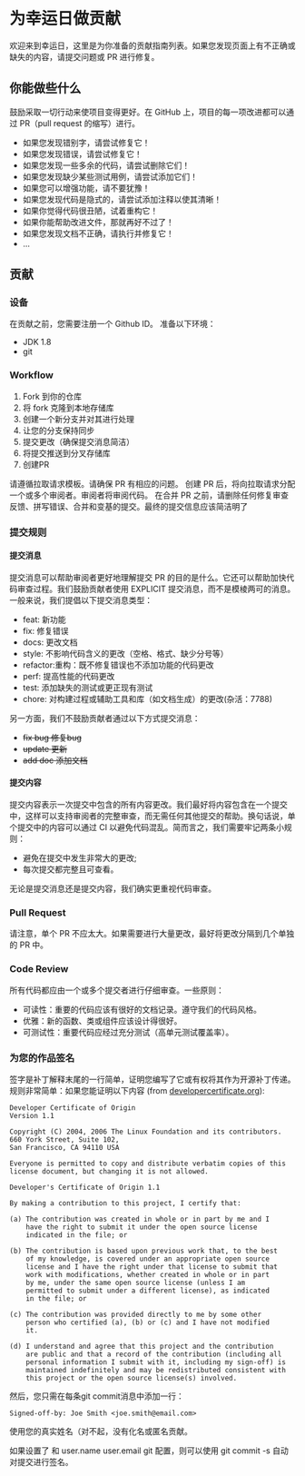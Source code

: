 # 为幸运日做贡献

欢迎来到幸运日，这里是为你准备的贡献指南列表。如果您发现页面上有不正确或缺失的内容，请提交问题或 PR 进行修复。


## 你能做些什么
鼓励采取一切行动来使项目变得更好。在 GitHub 上，项目的每一项改进都可以通过 PR（pull request 的缩写）进行。


* 如果您发现错别字，请尝试修复它！
* 如果您发现错误，请尝试修复它！
* 如果您发现一些多余的代码，请尝试删除它们！
* 如果您发现缺少某些测试用例，请尝试添加它们！
* 如果您可以增强功能，请不要犹豫！
* 如果您发现代码是隐式的，请尝试添加注释以使其清晰！
* 如果你觉得代码很丑陋，试着重构它！
* 如果你能帮助改进文件，那就再好不过了！
* 如果您发现文档不正确，请执行并修复它！
* ...




## 贡献
### 设备
在贡献之前，您需要注册一个 Github ID。 准备以下环境：
* JDK 1.8
* git

### Workflow

1. Fork 到你的仓库
2. 将 fork 克隆到本地存储库
3. 创建一个新分支并对其进行处理
4. 让您的分支保持同步
5. 提交更改（确保提交消息简洁）
6. 将提交推送到分叉存储库
7. 创建PR

请遵循拉取请求模板。请确保 PR 有相应的问题。
创建 PR 后，将向拉取请求分配一个或多个审阅者。审阅者将审阅代码。
在合并 PR 之前，请删除任何修复审查反馈、拼写错误、合并和变基的提交。最终的提交信息应该简洁明了



### 提交规则
#### 提交消息

提交消息可以帮助审阅者更好地理解提交 PR 的目的是什么。它还可以帮助加快代码审查过程。我们鼓励贡献者使用 EXPLICIT 提交消息，而不是模棱两可的消息。一般来说，我们提倡以下提交消息类型：

* feat: 新功能
* fix: 修复错误
* docs: 更改文档
* style: 不影响代码含义的更改（空格、格式、缺少分号等）
* refactor:重构：既不修复错误也不添加功能的代码更改
* perf: 提高性能的代码更改
* test: 添加缺失的测试或更正现有测试
* chore: 对构建过程或辅助工具和库（如文档生成）的更改(杂活：7788)

另一方面，我们不鼓励贡献者通过以下方式提交消息：

* ~~fix bug 修复bug~~
* ~~update 更新~~
* ~~add doc 添加文档~~




#### 提交内容

提交内容表示一次提交中包含的所有内容更改。我们最好将内容包含在一个提交中，这样可以支持审阅者的完整审查，而无需任何其他提交的帮助。换句话说，单个提交中的内容可以通过 CI 以避免代码混乱。简而言之，我们需要牢记两条小规则：

* 避免在提交中发生非常大的更改;
* 每次提交都完整且可查看。

无论是提交消息还是提交内容，我们确实更重视代码审查。


### Pull Request

请注意，单个 PR 不应太大。如果需要进行大量更改，最好将更改分隔到几个单独的 PR 中。

### Code Review
所有代码都应由一个或多个提交者进行仔细审查。一些原则：

- 可读性：重要的代码应该有很好的文档记录。遵守我们的代码风格。
- 优雅：新的函数、类或组件应该设计得很好。
- 可测试性：重要代码应经过充分测试（高单元测试覆盖率）。



### 为您的作品签名
签字是补丁解释末尾的一行简单，证明您编写了它或有权将其作为开源补丁传递。规则非常简单：如果您能证明以下内容 (from [developercertificate.org](http://developercertificate.org/)):

```
Developer Certificate of Origin
Version 1.1

Copyright (C) 2004, 2006 The Linux Foundation and its contributors.
660 York Street, Suite 102,
San Francisco, CA 94110 USA

Everyone is permitted to copy and distribute verbatim copies of this
license document, but changing it is not allowed.

Developer's Certificate of Origin 1.1

By making a contribution to this project, I certify that:

(a) The contribution was created in whole or in part by me and I
    have the right to submit it under the open source license
    indicated in the file; or

(b) The contribution is based upon previous work that, to the best
    of my knowledge, is covered under an appropriate open source
    license and I have the right under that license to submit that
    work with modifications, whether created in whole or in part
    by me, under the same open source license (unless I am
    permitted to submit under a different license), as indicated
    in the file; or

(c) The contribution was provided directly to me by some other
    person who certified (a), (b) or (c) and I have not modified
    it.

(d) I understand and agree that this project and the contribution
    are public and that a record of the contribution (including all
    personal information I submit with it, including my sign-off) is
    maintained indefinitely and may be redistributed consistent with
    this project or the open source license(s) involved.
```

然后，您只需在每条git commit消息中添加一行：

```
Signed-off-by: Joe Smith <joe.smith@email.com>
```

使用您的真实姓名（对不起，没有化名或匿名贡献。

如果设置了 和 user.name user.email git 配置，则可以使用 git commit -s 自动对提交进行签名。